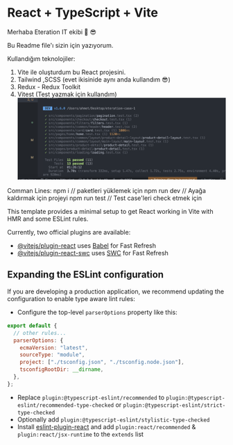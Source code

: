 # React + TypeScript + Vite

Merhaba Eteration IT ekibi 👋 😎

Bu Readme file'ı sizin için yazıyorum.

Kullandığım teknolojiler:

1. Vite ile oluşturdum bu React projesini.
2. Tailwind ,SCSS (evet ikisinide aynı anda kullandım 😎)
3. Redux - Redux Toolkit
4. Vitest (Test yazmak için kullandım)
   ![Alt text](image.png)

Comman Lines:
npm i // paketleri yüklemek için
npm run dev // Ayağa kaldırmak için projeyi
npm run test // Test case'leri check etmek için

This template provides a minimal setup to get React working in Vite with HMR and some ESLint rules.

Currently, two official plugins are available:

- [@vitejs/plugin-react](https://github.com/vitejs/vite-plugin-react/blob/main/packages/plugin-react/README.md) uses [Babel](https://babeljs.io/) for Fast Refresh
- [@vitejs/plugin-react-swc](https://github.com/vitejs/vite-plugin-react-swc) uses [SWC](https://swc.rs/) for Fast Refresh

## Expanding the ESLint configuration

If you are developing a production application, we recommend updating the configuration to enable type aware lint rules:

- Configure the top-level `parserOptions` property like this:

```js
export default {
  // other rules...
  parserOptions: {
    ecmaVersion: "latest",
    sourceType: "module",
    project: ["./tsconfig.json", "./tsconfig.node.json"],
    tsconfigRootDir: __dirname,
  },
};
```

- Replace `plugin:@typescript-eslint/recommended` to `plugin:@typescript-eslint/recommended-type-checked` or `plugin:@typescript-eslint/strict-type-checked`
- Optionally add `plugin:@typescript-eslint/stylistic-type-checked`
- Install [eslint-plugin-react](https://github.com/jsx-eslint/eslint-plugin-react) and add `plugin:react/recommended` & `plugin:react/jsx-runtime` to the `extends` list
